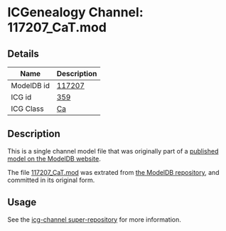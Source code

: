 # ICGenealogy Channel: 117207\_CaT.mod

## Details

Name | Description
---- | -----------
ModelDB id | [117207](http://senselab.med.yale.edu/ModelDB/ShowModel.cshtml?model=117207)
ICG id | [359](http://icg.neurotheory.ox.ac.uk/channels/3/359)
ICG Class | [Ca](http://icg.neurotheory.ox.ac.uk/channels/3)

## Description

This is a single channel model file that was originally part of a [published model on the ModelDB website](http://senselab.med.yale.edu/mModelDB/ShowModel.cshtml?model=117207).

The file [117207\_CaT.mod](117207_CaT.mod) was extrated from [the ModelDB repository](http://senselab.med.yale.edu/ModelDB/ShowModel.cshtml?model=117207), and committed in its original form.

## Usage

See the [icg-channel super-repository](https://github.com/icgenealogy/icg-channels) for more information.